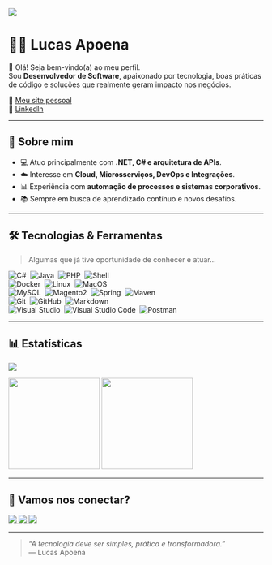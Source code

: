 ![](https://user-images.githubusercontent.com/135553/106216213-6960f680-61b1-11eb-8f89-3caa72b129a2.gif)

# 👨‍💻 Lucas Apoena  

👋 Olá! Seja bem-vindo(a) ao meu perfil.  
Sou **Desenvolvedor de Software**, apaixonado por tecnologia, boas práticas de código e soluções que realmente geram impacto nos negócios.  

🔗 [Meu site pessoal](https://lucasapoena.eti.br/)  
🔗 [LinkedIn](https://www.linkedin.com/in/lucasapoena/)  

---

## 🚀 Sobre mim  

- 💻 Atuo principalmente com **.NET, C# e arquitetura de APIs**.  
- ☁️ Interesse em **Cloud, Microsserviços, DevOps e Integrações**.  
- 📊 Experiência com **automação de processos e sistemas corporativos**.  
- 📚 Sempre em busca de aprendizado contínuo e novos desafios.  

---

## 🛠️ Tecnologias & Ferramentas
> Algumas que já tive oportunidade de conhecer e atuar...

![C#](https://img.shields.io/badge/-C%23-05122A?style=flat&logo=.net)&nbsp;
![Java](https://img.shields.io/badge/-Java-05122A?style=flat&logo=java&logoColor=FFA518)&nbsp;
![PHP](https://img.shields.io/badge/-PHP-05122A?style=flat&logo=php&logoColor=7B68EE)&nbsp;
![Shell](https://img.shields.io/badge/-Shell-05122A?style=flat&logo=shell)&nbsp;  
![Docker](https://img.shields.io/badge/-Docker-05122A?style=flat&logo=docker)&nbsp;
![Linux](https://img.shields.io/badge/-Linux-05122A?style=flat&logo=linux)&nbsp;
![MacOS](https://img.shields.io/badge/-MacOS-05122A?style=flat&logo=apple)&nbsp;  
![MySQL](https://img.shields.io/badge/-MySQL-05122A?style=flat&logo=mysql)&nbsp;
![Magento2](https://img.shields.io/badge/-Magento2-05122A?style=flat&logo=magento)&nbsp;
![Spring](https://img.shields.io/badge/-Spring-05122A?style=flat&logo=spring&logoColor=092E20)&nbsp;
![Maven](https://img.shields.io/badge/-Maven-05122A?style=flat&logo=apache-maven&logoColor=092E20)&nbsp;  
![Git](https://img.shields.io/badge/-Git-05122A?style=flat&logo=git)&nbsp;
![GitHub](https://img.shields.io/badge/-GitHub-05122A?style=flat&logo=github)&nbsp;
![Markdown](https://img.shields.io/badge/-Markdown-05122A?style=flat&logo=markdown)&nbsp;  
![Visual Studio](https://img.shields.io/badge/-Visual%20Studio-05122A?style=flat&logo=visual-studio&logoColor=BA55D3)&nbsp;
![Visual Studio Code](https://img.shields.io/badge/-VS%20Code-05122A?style=flat&logo=visual-studio-code&logoColor=007ACC)&nbsp;
![Postman](https://img.shields.io/badge/-Postman-05122A?style=flat&logo=postman)&nbsp;

---

## 📊 Estatísticas  

<p align="left">
  <img src="https://github-readme-streak-stats.herokuapp.com/?user=lucasapoena&hide_border=true"/>  
</p>
<p>
  <img height="180em" src="https://github-readme-stats.vercel.app/api/?username=lucasapoena&count_private=true&show_icons=true"/>
  <img height="180em" src="https://github-readme-stats-eight-theta.vercel.app/api/top-langs/?username=lucasapoena&layout=compact&langs_count=8"/>
</p>

---

## 🤝 Vamos nos conectar?  

<p align="left">
  <a href="https://www.linkedin.com/in/lucasapoena/">
    <img src="https://img.shields.io/badge/-LinkedIn-0077B5?style=flat&logo=Linkedin&logoColor=white"/>
  </a>
  <a href="https://medium.com/@lucasapoena">
    <img src="https://img.shields.io/badge/-Medium-%2312100E?style=flat&logo=medium&logoColor=white"/>
  </a>
  <a href="mailto:contato@lucasapoena.eti.br">
    <img src="https://img.shields.io/badge/-Email-D14836?style=flat&logo=Gmail&logoColor=white"/>
  </a>
</p>

---

> _“A tecnologia deve ser simples, prática e transformadora.”_  
> — Lucas Apoena
